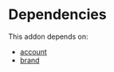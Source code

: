 # Dependencies

This addon depends on:

- [account](https://github.com/bringout/oca-ocb-accounting)
- [brand](https://github.com/bringout/oca-technical)
